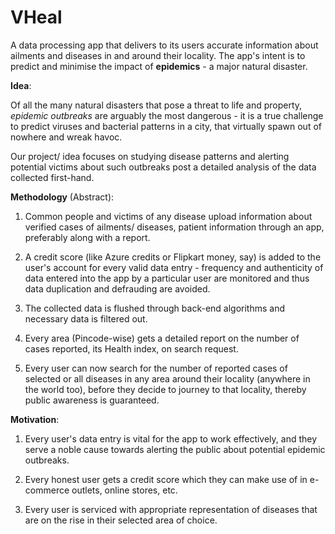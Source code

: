 # VHeal

A data processing app that delivers to its users accurate information about ailments and diseases in and around their locality. The app's intent is to predict and minimise the impact of <b>epidemics</b> - a major natural disaster.

<b>Idea</b>:

Of all the many natural disasters that pose a threat to life and property, <i>epidemic outbreaks</i> are arguably the most dangerous - it is a true challenge to predict viruses and bacterial patterns in a city, that virtually spawn out of nowhere and wreak havoc.

Our project/ idea focuses on studying disease patterns and alerting potential victims about such outbreaks post a detailed analysis of the data collected first-hand.

<b>Methodology</b> (Abstract):

1. Common people and victims of any disease upload information about verified cases of ailments/ diseases, patient information through an app, preferably along with a report.

2. A credit score (like Azure credits or Flipkart money, say) is added to the user's account for every valid data entry - frequency and authenticity of data entered into the app by a particular user are monitored and thus data duplication and defrauding are avoided.

3. The collected data is flushed through back-end algorithms and necessary data is filtered out.

4. Every area (Pincode-wise) gets a detailed report on the number of cases reported, its Health index, on search request.

5. Every user can now search for the number of reported cases of selected or all diseases in any area around their locality (anywhere in the world too), before they decide to journey to that locality, thereby public awareness is guaranteed.

<b>Motivation</b>:

1. Every user's data entry is vital for the app to work effectively, and they serve a noble cause towards alerting the public about potential epidemic outbreaks.

2. Every honest user gets a credit score which they can make use of in e-commerce outlets, online stores, etc.

3. Every user is serviced with appropriate representation of diseases that are on the rise in their selected area of choice.
